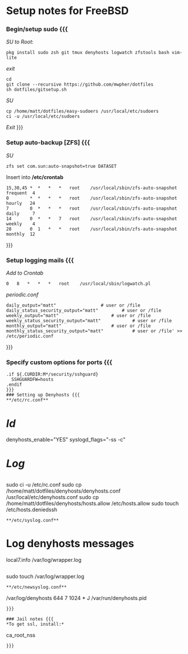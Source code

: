 Setup notes for FreeBSD
==========

### Begin/setup sudo {{{
*SU to Root*:
```
pkg install sudo zsh git tmux denyhosts logwatch zfstools bash vim-lite
```
*exit*
```
cd
git clone --recursive https://github.com/mwpher/dotfiles
sh dotfiles/gitsetup.sh
```
*SU*
```
cp /home/matt/dotfiles/easy-sudoers /usr/local/etc/sudoers
ci -u /usr/local/etc/sudoers
```
*Exit*
}}}

### Setup auto-backup [ZFS] {{{
*SU*
```
zfs set com.sun:auto-snapshot=true DATASET
```
Insert into **/etc/crontab**
```
15,30,45 *	*	*	*	root	/usr/local/sbin/zfs-auto-snapshot frequent  4
0        *	*	*	*	root	/usr/local/sbin/zfs-auto-snapshot hourly   24
7        0	*	*	*	root	/usr/local/sbin/zfs-auto-snapshot daily     7
14       0	*	*	7	root	/usr/local/sbin/zfs-auto-snapshot weekly    4
28       0	1	*	*	root	/usr/local/sbin/zfs-auto-snapshot monthly  12
```
}}}

### Setup logging mails {{{
*Add to Crontab*
```
0	8	*	*	*	root	/usr/local/sbin/logwatch.pl
```
*periodic.conf*
```
daily_output="matt"					# user or /file
daily_status_security_output="matt"			# user or /file
weekly_output="matt"					# user or /file
weekly_status_security_output="matt"			# user or /file
monthly_output="matt"					# user or /file
monthly_status_security_output="matt"			# user or /file' >> /etc/periodic.conf
```
}}}

### Specify custom options for ports {{{
```
.if ${.CURDIR:M*/security/sshguard}
  SSHGUARDFW=hosts
.endif
}}}
### Setting up Denyhosts {{{
**/etc/rc.conf**
```

# $Id$

denyhosts_enable="YES"
syslogd_flags="-ss -c"

# $Log$
```
```
sudo ci -u /etc/rc.conf
sudo cp /home/matt/dotfiles/denyhosts/denyhosts.conf \
			/usr/local/etc/denyhosts.conf
sudo cp /home/matt/dotfiles/denyhosts/hosts.allow /etc/hosts.allow
sudo touch /etc/hosts.deniedssh
```
**/etc/syslog.conf**
```

# Log denyhosts messages
local7.info					/var/log/wrapper.log
```
```
sudo touch /var/log/wrapper.log
```
**/etc/newsyslog.conf**
```
/var/log/denyhosts 			644  7 	   1024 *     J     /var/run/denyhosts.pid
```
}}}

### Jail notes {{{
*To get ssl, install:*
```
ca_root_nss
```
}}}
